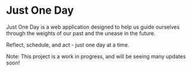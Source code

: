 # Just One Day

Just One Day is a web application designed to help us guide ourselves through the weights of our past and the unease in the future. 

Reflect, schedule, and act - just one day at a time.

Note: This project is a work in progress, and will be seeing many updates soon!
